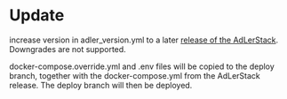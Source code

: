 # Update
increase version in adler_version.yml to a later [release of the AdLerStack](https://github.com/ProjektAdLer/AdLerStack/releases).
Downgrades are not supported.

docker-compose.override.yml and .env files will be copied to the deploy branch, together with the docker-compose.yml from the AdLerStack release.
The deploy branch will then be deployed.
